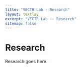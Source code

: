 ```yaml
---
title: "VECTR Lab - Research"
layout: textlay
excerpt: "VECTR Lab -- Research"
sitemap: false
---
```


# Research

Research goes here.
